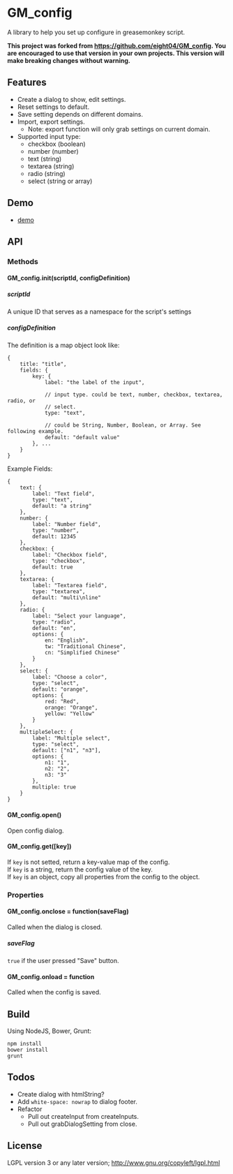 GM_config
=========
A library to help you set up configure in greasemonkey script.

**This project was forked from https://github.com/eight04/GM_config. You are encouraged to use that version
in your own projects. This version will make breaking changes without warning.**

Features
--------
* Create a dialog to show, edit settings.
* Reset settings to default.
* Save setting depends on different domains.
* Import, export settings.
	- Note: export function will only grab settings on current domain.
* Supported input type:
	- checkbox (boolean)
	- number (number)
	- text (string)
	- textarea (string)
	- radio (string)
	- select (string or array)

Demo
----

* [demo](https://rawgit.com/ddalley/GM_config/master/demo/demo.html)

API
---

### Methods

#### GM_config.init(scriptId, configDefinition)

##### scriptId

A unique ID that serves as a namespace for the script's settings

##### configDefinition

The definition is a map object look like:
```
{
	title: "title",
	fields: {
		key: {
			label: "the label of the input",

			// input type. could be text, number, checkbox, textarea, radio, or
			// select.
			type: "text",

			// could be String, Number, Boolean, or Array. See following example.
			default: "default value"
		}, ...
	}
}
```
Example Fields:
```
{
	text: {
		label: "Text field",
		type: "text",
		default: "a string"
	},
	number: {
		label: "Number field",
		type: "number",
		default: 12345
	},
	checkbox: {
		label: "Checkbox field",
		type: "checkbox",
		default: true
	},
	textarea: {
		label: "Textarea field",
		type: "textarea",
		default: "multi\nline"
	},
	radio: {
		label: "Select your language",
		type: "radio",
		default: "en",
		options: {
			en: "English",
			tw: "Traditional Chinese",
			cn: "Simplified Chinese"
		}
	},
	select: {
		label: "Choose a color",
		type: "select",
		default: "orange",
		options: {
			red: "Red",
			orange: "Orange",
			yellow: "Yellow"
		}
	},
	multipleSelect: {
		label: "Multiple select",
		type: "select",
		default: ["n1", "n3"],
		options: {
			n1: "1",
			n2: "2",
			n3: "3"
		},
		multiple: true
	}
}
```

#### GM_config.open()

Open config dialog.

#### GM_config.get([key])

If `key` is not setted, return a key-value map of the config.  
If `key` is a string, return the config value of the key.  
If `key` is an object, copy all properties from the config to the object.

### Properties

#### GM_config.onclose = function(saveFlag)

Called when the dialog is closed.

##### saveFlag

`true` if the user pressed "Save" button.

#### GM_config.onload = function

Called when the config is saved.

Build
-----
Using NodeJS, Bower, Grunt:
```
npm install
bower install
grunt
```

Todos
-----
* Create dialog with htmlString?
* Add `white-space: nowrap` to dialog footer.
* Refactor
	- Pull out createInput from createInputs.
	- Pull out grabDialogSetting from close.

License
-------
LGPL version 3 or any later version; http://www.gnu.org/copyleft/lgpl.html

